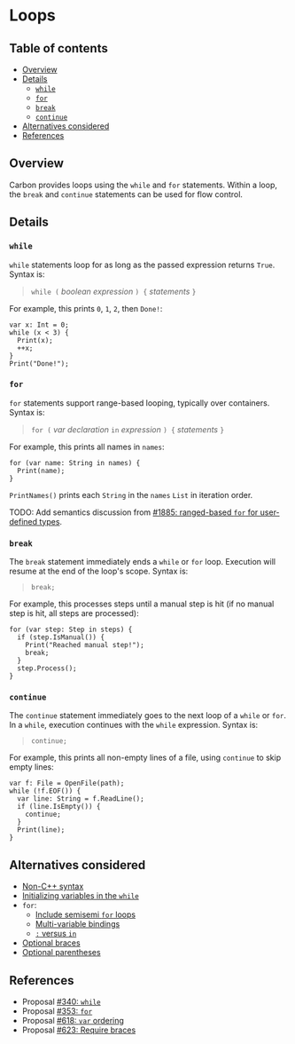 # Loops

<!--
Part of the Carbon Language project, under the Apache License v2.0 with LLVM
Exceptions. See /LICENSE for license information.
SPDX-License-Identifier: Apache-2.0 WITH LLVM-exception
-->

<!-- toc -->

## Table of contents

-   [Overview](#overview)
-   [Details](#details)
    -   [`while`](#while)
    -   [`for`](#for)
    -   [`break`](#break)
    -   [`continue`](#continue)
-   [Alternatives considered](#alternatives-considered)
-   [References](#references)

<!-- tocstop -->

## Overview

Carbon provides loops using the `while` and `for` statements. Within a loop, the
`break` and `continue` statements can be used for flow control.

## Details

### `while`

`while` statements loop for as long as the passed expression returns `True`.
Syntax is:

> `while (` _boolean expression_ `) {` _statements_ `}`

For example, this prints `0`, `1`, `2`, then `Done!`:

```carbon
var x: Int = 0;
while (x < 3) {
  Print(x);
  ++x;
}
Print("Done!");
```

### `for`

`for` statements support range-based looping, typically over containers. Syntax
is:

> `for (` _var declaration_ `in` _expression_ `) {` _statements_ `}`

For example, this prints all names in `names`:

```carbon
for (var name: String in names) {
  Print(name);
}
```

`PrintNames()` prints each `String` in the `names` `List` in iteration order.

TODO: Add semantics discussion from
[#1885: ranged-based `for` for user-defined types](https://github.com/carbon-language/carbon-lang/pull/1885).

### `break`

The `break` statement immediately ends a `while` or `for` loop. Execution will
resume at the end of the loop's scope. Syntax is:

> `break;`

For example, this processes steps until a manual step is hit (if no manual step
is hit, all steps are processed):

```carbon
for (var step: Step in steps) {
  if (step.IsManual()) {
    Print("Reached manual step!");
    break;
  }
  step.Process();
}
```

### `continue`

The `continue` statement immediately goes to the next loop of a `while` or
`for`. In a `while`, execution continues with the `while` expression. Syntax is:

> `continue;`

For example, this prints all non-empty lines of a file, using `continue` to skip
empty lines:

```carbon
var f: File = OpenFile(path);
while (!f.EOF()) {
  var line: String = f.ReadLine();
  if (line.IsEmpty()) {
    continue;
  }
  Print(line);
}
```

## Alternatives considered

-   [Non-C++ syntax](/proposals/p0340.md#non-c-syntax)
-   [Initializing variables in the `while`](/proposals/p0340.md#initializing-variables-in-the-while)
-   `for`:
    -   [Include semisemi `for` loops](/proposals/p0353.md#include-semisemi-for-loops)
    -   [Multi-variable bindings](/proposals/p0353.md#multi-variable-bindings)
    -   [`:` versus `in`](/proposals/p0618.md#-versus-in)
-   [Optional braces](/proposals/p0623.md#optional-braces)
-   [Optional parentheses](/proposals/p0623.md#optional-parentheses)

## References

-   Proposal
    [#340: `while`](https://github.com/carbon-language/carbon-lang/pull/340)
-   Proposal
    [#353: `for`](https://github.com/carbon-language/carbon-lang/pull/353)
-   Proposal
    [#618: `var` ordering](https://github.com/carbon-language/carbon-lang/pull/618)
-   Proposal
    [#623: Require braces](https://github.com/carbon-language/carbon-lang/pull/623)
